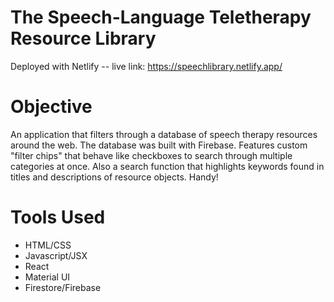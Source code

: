 # The Speech-Language Teletherapy Resource Library
Deployed with Netlify -- live link: https://speechlibrary.netlify.app/

<h1>Objective</h1>
<p>An application that filters through a database of speech therapy resources around the web. The database was built with Firebase. Features custom "filter chips" that behave like checkboxes to search through multiple categories at once. Also a search function that highlights keywords found in titles and descriptions of resource objects. Handy!</p>

<h1>Tools Used</h1>
<ul>
<li>HTML/CSS</li>
<li>Javascript/JSX</li>
<li>React</li>
<li>Material UI</li>
<li>Firestore/Firebase</li>
</ul>